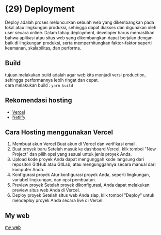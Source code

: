 # (29) Deployment #
Deploy adalah proses meluncurkan sebuah web yang dikembangkan pada lokal atau lingkungan produksi, sehingga dapat diakses dan digunakan oleh user secara online. Dalam tahap deployment, developer harus memastikan bahwa aplikasi atau situs web yang dikembangkan dapat berjalan dengan baik di lingkungan produksi, serta memperhitungkan faktor-faktor seperti keamanan, skalabilitas, dan performa.
## Build ##
tujuan melakukan build adalah agar web kita menjadi versi production, sehingga performannya lebih ringat dan cepat. <br>
cara melakukan build : 
` yarn build ` <br>
## Rekomendasi hosting ##
- [Vercel](https://vercel.com/)
- [Netlify](https://www.netlify.com/)
## Cara Hosting menggunakan Vercel ##
1. Membuat akun Vercel
Buat akun di Vercel dan verifikasi email.
2. Buat proyek baru
Setelah masuk ke dashboard Vercel, klik tombol "New Project" dan pilih opsi yang sesuai untuk jenis proyek Anda.
3. Upload kode proyek
Anda dapat mengunggah kode langsung dari repositori GitHub atau GitLab, atau mengunggahnya secara manual dari komputer Anda.
4. Konfigurasi proyek
Atur konfigurasi proyek Anda, seperti lingkungan, variabel lingkungan, dan opsi pembuatan.
5. Preview proyek
Setelah proyek dikonfigurasi, Anda dapat melakukan preview situs web Anda di Vercel.
6. Deploy proyek
Setelah situs web Anda siap, klik tombol "Deploy" untuk mendeploy proyek Anda secara live di Vercel.
## My web ##
[my web](https://create-product-qqngvxsz4-melkijo.vercel.app/)


